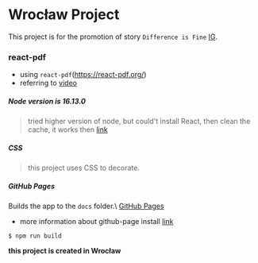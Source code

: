 # Wrocław Project

This project is for the promotion of story `Difference is Fine` [IG](https://www.instagram.com/differenceisfine/).

### react-pdf

* using `react-pdf`(https://react-pdf.org/) 
* referring to [video](https://www.youtube.com/watch?v=0FRyKY_PMLE)

##### Node version is 16.13.0

> tried higher version of node, but could't install React, then clean the cache, it works then [link](https://reactgo.com/npm-clear-cache/)

##### CSS

> this project uses CSS to decorate.

##### GitHub Pages


Builds the app to the `docs` folder.\ [GitHub Pages](https://conrading.github.io/wroclaw-project/) 

* more information about github-page install [link](https://www.pluralsight.com/guides/deploying-github-pages-with-create-react-app)

```
$ npm run build
```
**this project is created in Wrocław**

